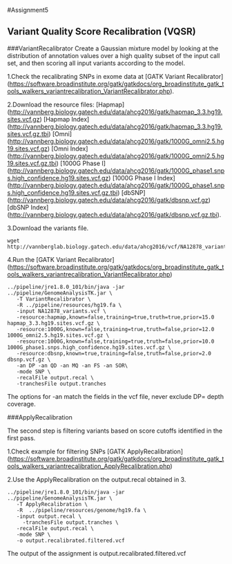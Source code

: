 #Assignment5
## Variant Quality Score Recalibration (VQSR)

###VariantRecalibrator 
Create a Gaussian mixture model by looking at the distribution of annotation values over a high quality subset of the input call set, and then scoring all input variants according to the model.

1.Check the recalibrating SNPs in exome data at [GATK Variant Recalibrator] (https://software.broadinstitute.org/gatk/gatkdocs/org_broadinstitute_gatk_tools_walkers_variantrecalibration_VariantRecalibrator.php). 

2.Download the resource files: 
[Hapmap]
(http://vannberg.biology.gatech.edu/data/ahcg2016/gatk/hapmap_3.3.hg19.sites.vcf.gz)
[Hapmap Index]
(http://vannberg.biology.gatech.edu/data/ahcg2016/gatk/hapmap_3.3.hg19.sites.vcf.gz.tbi)
[Omni]
(http://vannberg.biology.gatech.edu/data/ahcg2016/gatk/1000G_omni2.5.hg19.sites.vcf.gz)
[Omni Index]
(http://vannberg.biology.gatech.edu/data/ahcg2016/gatk/1000G_omni2.5.hg19.sites.vcf.gz.tbi)
[1000G Phase I]
(http://vannberg.biology.gatech.edu/data/ahcg2016/gatk/1000G_phase1.snps.high_confidence.hg19.sites.vcf.gz)
[1000G Phase I Index]
(http://vannberg.biology.gatech.edu/data/ahcg2016/gatk/1000G_phase1.snps.high_confidence.hg19.sites.vcf.gz.tbi)
[dbSNP]
(http://vannberg.biology.gatech.edu/data/ahcg2016/gatk/dbsnp.vcf.gz)
[dbSNP Index]
(http://vannberg.biology.gatech.edu/data/ahcg2016/gatk/dbsnp.vcf.gz.tbi).


3.Download the variants file.

```{sh}
wget http://vannberglab.biology.gatech.edu/data/ahcg2016/vcf/NA12878_variants.vcf
```

4.Run the [GATK Variant Recalibrator] (https://software.broadinstitute.org/gatk/gatkdocs/org_broadinstitute_gatk_tools_walkers_variantrecalibration_VariantRecalibrator.php)

```{sh}
../pipeline/jre1.8.0_101/bin/java -jar ../pipeline/GenomeAnalysisTK.jar \
   -T VariantRecalibrator \
   -R ../pipeline/resources/hg19.fa \
   -input NA12878_variants.vcf \
   -resource:hapmap,known=false,training=true,truth=true,prior=15.0 hapmap_3.3.hg19.sites.vcf.gz \
   -resource:1000G,known=false,training=true,truth=false,prior=12.0 1000G_omni2.5.hg19.sites.vcf.gz \
   -resource:1000G,known=false,training=true,truth=false,prior=10.0 1000G_phase1.snps.high_confidence.hg19.sites.vcf.gz \
   -resource:dbsnp,known=true,training=false,truth=false,prior=2.0 dbsnp.vcf.gz \
   -an DP -an QD -an MQ -an FS -an SOR\
   -mode SNP \
   -recalFile output.recal \
   -tranchesFile output.tranches 

```
The options for -an match the fields in the vcf file, never exclude DP= depth coverage. 

###ApplyRecalibration
 
The second step is filtering variants based on score cutoffs identified in the first pass.
 
1.Check example for filtering SNPs [GATK ApplyRecalibration] (https://software.broadinstitute.org/gatk/gatkdocs/org_broadinstitute_gatk_tools_walkers_variantrecalibration_ApplyRecalibration.php)

2.Use the ApplyRecalibration on the output.recal obtained in 3.

```{sh}
../pipeline/jre1.8.0_101/bin/java -jar ../pipeline/GenomeAnalysisTK.jar \
   -T ApplyRecalibration \
   -R  ../pipeline/resources/genome/hg19.fa \
   -input output.recal \
	 -tranchesFile output.tranches \
   -recalFile output.recal \
   -mode SNP \
   -o output.recalibrated.filtered.vcf
```
 
 The output of the assignment is output.recalibrated.filtered.vcf 

 
